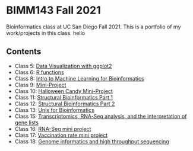 # BIMM143 Fall 2021
Bioinformatics class at UC San Diego Fall 2021.
This is a portfolio of my work/projects in this class.
hello
## Contents
- Class 5: [Data Visualization with ggplot2](https://github.com/katherinemwong/bimm143/blob/main/class05_github/class05.md)
- Class 6: [R functions](https://github.com/katherinemwong/bimm143/blob/main/class06_github/class06.md)
- Class 8: [Intro to Machine Learning for Bioinformatics](https://github.com/katherinemwong/bimm143/blob/main/class08/class08.md)
- Class 9: [Mini-Project](https://github.com/katherinemwong/bimm143/blob/main/class09_mini_project/class09_mini_project.md)
- Class 10: [Halloween Candy Mini-Project](https://github.com/katherinemwong/bimm143/blob/main/class10/class10.md)
- Class 11: [Structural Bioinformatics Part 1](https://github.com/katherinemwong/bimm143/blob/main/class11/class11.md)
- Class 12: [Structural Bioinformatics Part 2](https://github.com/katherinemwong/bimm143/blob/main/class11/class12.md)
- Class 13: [Unix for Bioinformatics](https://github.com/katherinemwong/bimm143/blob/main/class13/class13.pdf)
- Class 15: [Transcriptomics, RNA-Seq analysis, and the interpretation of gene lists](https://github.com/katherinemwong/bimm143/blob/main/class15/class15.md)
- Class 16: [RNA-Seq mini project](https://github.com/katherinemwong/bimm143/blob/main/class16/class16.md)
- Class 17: [Vaccination rate mini project](https://github.com/katherinemwong/bimm143/blob/main/class17/class17.md)
- Class 18: [Genome informatics and high throughput sequencing](https://github.com/katherinemwong/bimm143/blob/main/class18/class18.md)
